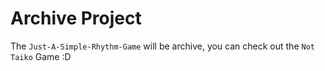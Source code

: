 # Archive Project
The `Just-A-Simple-Rhythm-Game` will be archive, you can check out the `Not Taiko` Game :D
